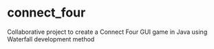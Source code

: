 # connect_four
Collaborative project to create a Connect Four GUI game in Java using Waterfall development method
